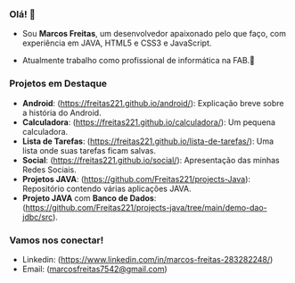  ### Olá! 👋
- Sou **Marcos Freitas**, um desenvolvedor apaixonado pelo que faço, com experiência em JAVA, HTML5 e CSS3 e JavaScript.

- Atualmente trabalho como profissional de informática na FAB.🌟

### Projetos em Destaque
- **Android**: (https://freitas221.github.io/android/): Explicação breve sobre a história do Android.
- **Calculadora**: (https://freitas221.github.io/calculadora/): Um pequena calculadora.
- **Lista de Tarefas**: (https://freitas221.github.io/lista-de-tarefas/): Uma lista onde suas tarefas ficam salvas.
- **Social**: (https://freitas221.github.io/social/): Apresentação das minhas Redes Sociais.
- **Projetos JAVA**: (https://github.com/Freitas221/projects-Java): Repositório contendo várias aplicações JAVA.
- **Projeto JAVA** com **Banco de Dados**: (https://github.com/Freitas221/projects-java/tree/main/demo-dao-jdbc/src).

### Vamos nos conectar!
- Linkedin: (https://www.linkedin.com/in/marcos-freitas-283282248/)
- Email: (marcosfreitas7542@gmail.com)
